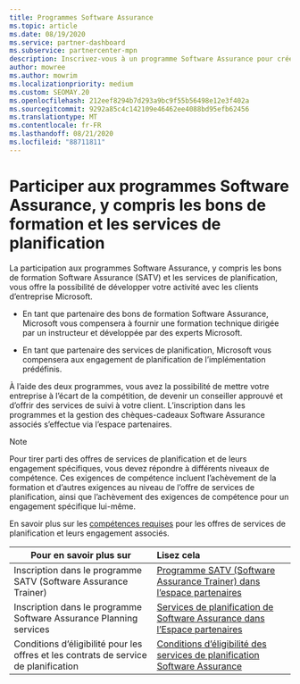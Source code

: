 ```yaml
---
title: Programmes Software Assurance
ms.topic: article
ms.date: 08/19/2020
ms.service: partner-dashboard
ms.subservice: partnercenter-mpn
description: Inscrivez-vous à un programme Software Assurance pour créer des activités et être compensé pour la formation et la planification aux entreprises.
author: mowree
ms.author: mowrim
ms.localizationpriority: medium
ms.custom: SEOMAY.20
ms.openlocfilehash: 212eef8294b7d293a9bc9f55b56498e12e3f402a
ms.sourcegitcommit: 9292a85c4c142109e46462ee4088bd95efb62456
ms.translationtype: MT
ms.contentlocale: fr-FR
ms.lasthandoff: 08/21/2020
ms.locfileid: "88711811"
---
```

# <a name="participate-in-software-assurance-programs-including-training-vouchers-and-planning-services"></a>Participer aux programmes Software Assurance, y compris les bons de formation et les services de planification

La participation aux programmes Software Assurance, y compris les bons de formation Software Assurance (SATV) et les services de planification, vous offre la possibilité de développer votre activité avec les clients d’entreprise Microsoft. 

- En tant que partenaire des bons de formation Software Assurance, Microsoft vous compensera à fournir une formation technique dirigée par un instructeur et développée par des experts Microsoft. 

- En tant que partenaire des services de planification, Microsoft vous compensera aux engagement de planification de l’implémentation prédéfinis. 

À l’aide des deux programmes, vous avez la possibilité de mettre votre entreprise à l’écart de la compétition, de devenir un conseiller approuvé et d’offrir des services de suivi à votre client. L’inscription dans les programmes et la gestion des chèques-cadeaux Software Assurance associés s’effectue via l’espace partenaires.

> [!NOTE]
> Pour tirer parti des offres de services de planification et de leurs engagement spécifiques, vous devez répondre à différents niveaux de compétence. Ces exigences de compétence incluent l’achèvement de la formation et d’autres exigences au niveau de l’offre de services de planification, ainsi que l’achèvement des exigences de compétence pour un engagement spécifique lui-même.  
>
> En savoir plus sur les [compétences requises](software-assurance-dps-requirements.md) pour les offres de services de planification et leurs engagement associés.


|**Pour en savoir plus sur**   |**Lisez cela**   |
|--------------------------|:------------------|
|Inscription dans le programme SATV (Software Assurance Trainer)  | [Programme SATV (Software Assurance Trainer) dans l’espace partenaires](software-assurance-satv.md)|
|Inscription dans le programme Software Assurance Planning services | [Services de planification de Software Assurance dans l’Espace partenaires](software-assurance-dps.md) |
|Conditions d’éligibilité pour les offres et les contrats de service de planification  | [Conditions d’éligibilité des services de planification Software Assurance](software-assurance-dps-requirements.md)  |